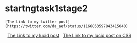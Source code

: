 # startngtask1stage2
    [The Link to my twitter post](https://twitter.com/da_aef/status/1166853597843415040)
&nbsp;
    [The Link to my lucid post](https://lucid.blog/daaef/post/my-second-task-and-second-post-7eb)
&nbsp;
    [The Link to my lucid post on CSS](https://lucid.blog/daaef/post/how-css-compliments-html-like-nothing-else-06d)

